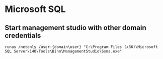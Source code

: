 # Microsoft SQL

## Start management studio with other domain credentials

`runas /netonly /user:{domain\user} "C:\Program Files (x86)\Microsoft SQL Server\140\Tools\Binn\ManagementStudio\Ssms.exe"`